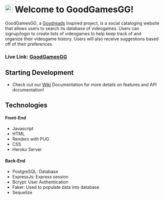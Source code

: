 # <img src="public/favicon.ico" width="25" height="25"> Welcome to GoodGamesGG!

GoodGamesGG, a [Goodreads](https://www.goodreads.com/) inspired project, is a social cataloging website that allows users to search its database of videogames. Users can signup/login to create lists of videogames to help keep track of and organize their videogame history. Users will also receive suggestions based off of their preferences.

### **Live Link: [GoodGamesGG](https://goodgamesgg.herokuapp.com/)**

## Starting Development
- Check out our [Wiki](https://github.com/jiezheng2020/GoodGamesGG/wiki) Documentation for more details on features and API documentation!

## Technologies 
#### Front-End
- Javascript
- HTML
- Renders with PUG
- CSS
- Heroku Server

#### Back-End
- PostgreSQL: Database
- ExpressJs: Express session
- Bcrypt: User Authentication
- Faker: Used to populate data into database
- Sequelize

